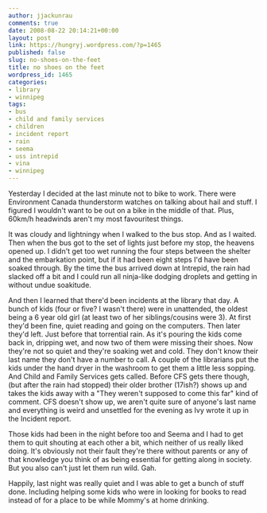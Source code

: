 ```yaml
---
author: jjackunrau
comments: true
date: 2008-08-22 20:14:21+00:00
layout: post
link: https://hungryj.wordpress.com/?p=1465
published: false
slug: no-shoes-on-the-feet
title: no shoes on the feet
wordpress_id: 1465
categories:
- library
- winnipeg
tags:
- bus
- child and family services
- children
- incident report
- rain
- seema
- uss intrepid
- vina
- winnipeg
---
```


Yesterday I decided at the last minute not to bike to work. There were Environment Canada thunderstorm watches on talking about hail and stuff. I figured I wouldn't want to be out on a bike in the middle of that. Plus, 60km/h headwinds aren't my most favouritest things.

It was cloudy and lightningy when I walked to the bus stop. And as I waited. Then when the bus got to the set of lights just before my stop, the heavens opened up. I didn't get too wet running the four steps between the shelter and the embarkation point, but if it had been eight steps I'd have been soaked through. By the time the bus arrived down at Intrepid, the rain had slacked off a bit and I could run all ninja-like dodging droplets and getting in without undue soakitude.

And then I learned that there'd been incidents at the library that day. A bunch of kids (four or five? I wasn't there) were in unattended, the oldest being a 6 year old girl (at least two of her siblings/cousins were 3). At first they'd been fine, quiet reading and going on the computers. Then later they'd left. Just before that torrential rain. As it's pouring the kids come back in, dripping wet, and now two of them were missing their shoes. Now they're not so quiet and they're soaking wet and cold. They don't know their last name they don't have a number to call. A couple of the librarians put the kids under the hand dryer in the washroom to get them a little less sopping. And Child and Family Services gets called. Before CFS gets there though, (but after the rain had stopped) their older brother (17ish?) shows up and takes the kids away with a "They weren't supposed to come this far" kind of comment. CFS doesn't show up, we aren't quite sure of anyone's last name and everything is weird and unsettled for the evening as Ivy wrote it up in the Incident report.

Those kids had been in the night before too and Seema and I had to get them to quit shouting at each other a bit, which neither of us really liked doing. It's obviously not their fault they're there without parents or any of that knowledge you think of as being essential for getting along in society. But you also can't just let them run wild. Gah.

Happily, last night was really quiet and I was able to get a bunch of stuff done. Including helping some kids who were in looking for books to read instead of for a place to be while Mommy's at home drinking.

